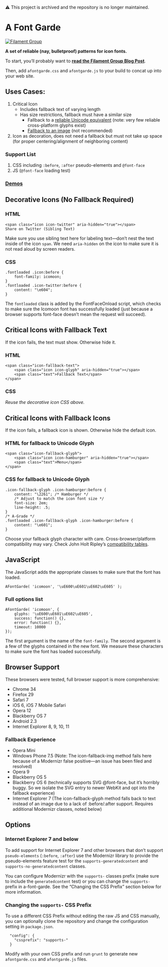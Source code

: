 :warning: This project is archived and the repository is no longer maintained. 

# A Font Garde

[![Filament Group](http://filamentgroup.com/images/fg-logo-positive-sm-crop.png) ](http://www.filamentgroup.com/)

**A set of reliable (nay, bulletproof) patterns for icon fonts.**

To start, you’ll probably want to **[read the Filament Group Blog Post](http://filamentgroup.com/lab/bulletproof_icon_fonts)**.

Then, add `afontgarde.css` and `afontgarde.js` to your build to concat up into your web site.

## Uses Cases:

1. Critical Icon
	* Includes fallback text of varying length
	* Has size restrictions, fallback must have a similar size
		* Fallback to a [reliable Unicode equivalent](http://unicode.johnholtripley.co.uk/) (note: very few reliable cross-platform glyphs exist)
		* [Fallback to an image](README-image.md) (not recommended)
1. Icon as decoration, does not need a fallback but must not take up space (for proper centering/alignment of neighboring content)

### Support List

1. CSS including `:before`, `:after` pseudo-elements and `@font-face`
1. JS (`@font-face` loading test)

### [Demos](http://filamentgroup.github.io/a-font-garde/markup.html)

## Decorative Icons (No Fallback Required)

### HTML

	<span class="icon icon-twitter" aria-hidden="true"></span>
	Share on Twitter (Sibling Text)

Make sure you use sibling text here for labeling text—don’t nest the text inside of the icon `span`. We need `aria-hidden` on the icon to make sure it is not read aloud by screen readers.

### CSS

	.fontloaded .icon:before {
		font-family: icomoon;
	}
	.fontloaded .icon-twitter:before {
		content: "\e604";
	}

The `fontloaded` class is added by the FontFaceOnload script, which checks to make sure the Icomoon font has successfully loaded (just because a browser supports font-face doesn’t mean the request will succeed).

## Critical Icons with Fallback Text

If the icon fails, the text must show. Otherwise hide it.

### HTML

	<span class="icon-fallback-text">
		<span class="icon icon-glyph" aria-hidden="true"></span>
		<span class="text">Fallback Text</span>
	</span>

### CSS

*Reuse the decorative icon CSS above.*

## Critical Icons with Fallback Icons

If the icon fails, a fallback icon is shown. Otherwise hide the default icon.

### HTML for fallback to Unicode Glyph

	<span class="icon-fallback-glyph">
		<span class="icon icon-hamburger" aria-hidden="true"></span>
		<span class="text">Menu</span>
	</span>

### CSS for fallback to Unicode Glyph

	.icon-fallback-glyph .icon-hamburger:before {
		content: "\2261"; /* Hamburger */
		/* Adjust to match the icon font size */
		font-size: 2em;
		line-height: .5;
	}
	/* A-Grade */
	.fontloaded .icon-fallback-glyph .icon-hamburger:before {
		content: "\e601";
	}

Choose your fallback glyph character with care. Cross-browser/platform compatibility may vary. Check John Holt Ripley’s [compatibility tables]( http://unicode.johnholtripley.co.uk/).

## JavaScript

The JavaScript adds the appropriate classes to make sure that the font has loaded.

```
AFontGarde( 'icomoon', '\uE600\uE601\uE602\uE605' );
```

### Full options list
```
AFontGarde( 'icomoon', {
	glyphs: '\uE600\uE601\uE602\uE605',
	success: function() {},
	error: function() {},
	timeout: 10000
});
```

The first argument is the name of the `font-family`. The second argument is a few of the glyphs contained in the new font. We measure these characters to make sure the font has loaded successfully.

## Browser Support

These browsers were tested, full browser support is more comprehensive:

* Chrome 34
* Firefox 29
* Safari 7
* iOS 6, iOS 7 Mobile Safari
* Opera 12
* Blackberry OS 7
* Android 2.3
* Internet Explorer 8, 9, 10, 11

### Fallback Experience

* Opera Mini
* Windows Phone 7.5 (Note: The icon-fallback-img method fails here because of a Modernizr false positive—an issue has been filed and resolved)
* Opera 9
* Blackberry OS 5
* Blackberry OS 6 (technically supports SVG @font-face, but it’s horribly buggy. So we isolate the SVG entry to newer WebKit and opt into the fallback experience)
* Internet Explorer 7 (The icon-fallback-glyph method falls back to text instead of an image due to a lack of :before/:after support. Requires additional Modernizr classes, noted below)

## Options

### Internet Explorer 7 and below

To add support for Internet Explorer 7 and other browsers that don’t support `pseudo-elements` (`:before`, `:after`) use the Modernizr library to provide the pseudo-elements feature test for the `supports-generatedcontent` and `supports-no-generatedcontent` classes.

You can configure Modernizr with the `supports-` classes prefix (make sure to include the `generatedcontent` test) or you can change the `supports-` prefix in a-font-garde. See the “Changing the CSS Prefix” section below for more information.

### Changing the `supports-` CSS Prefix

To use a different CSS Prefix without editing the raw JS and CSS manually, you can optionally clone the repository and change the configuration setting in `package.json`.

```
  "config": {
    "cssprefix": "supports-"
  }
```

Modify with your own CSS prefix and run `grunt` to generate new `afontgarde.css` and `afontgarde.js` files.
